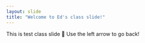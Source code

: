 ```yaml
---
layout: slide
title: "Welcome to Ed's class slide!"
---
```

This is test class slide :tada:
Use the left arrow to go back!
